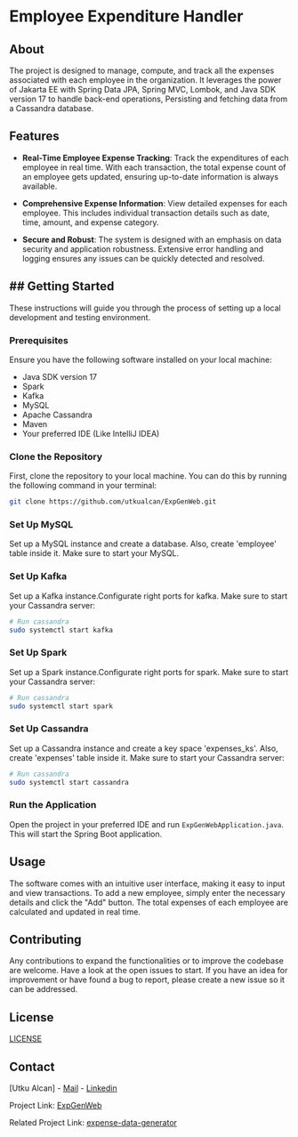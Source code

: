 # Employee Expenditure Handler 

## About 
The project is designed to manage, compute, and track all the expenses associated with each employee in the organization. It leverages the power of Jakarta EE with Spring Data JPA, Spring MVC, Lombok, and Java SDK version 17 to handle back-end operations, Persisting and fetching data from a Cassandra database.

## Features 

- **Real-Time Employee Expense Tracking**: Track the expenditures of each employee in real time. With each transaction, the total expense count of an employee gets updated, ensuring up-to-date information is always available.

- **Comprehensive Expense Information**: View detailed expenses for each employee. This includes individual transaction details such as date, time, amount, and expense category.

- **Secure and Robust**: The system is designed with an emphasis on data security and application robustness. Extensive error handling and logging ensures any issues can be quickly detected and resolved.

## ## Getting Started

These instructions will guide you through the process of setting up a local development and testing environment.

### Prerequisites

Ensure you have the following software installed on your local machine:

- Java SDK version 17
- Spark
- Kafka
- MySQL
- Apache Cassandra
- Maven
- Your preferred IDE (Like IntelliJ IDEA)

### Clone the Repository

First, clone the repository to your local machine. You can do this by running the following command in your terminal:

```bash
git clone https://github.com/utkualcan/ExpGenWeb.git

```
### Set Up MySQL

Set up a MySQL instance and create a database. Also, create 'employee' table inside it. Make sure to start your MySQL.

### Set Up Kafka

Set up a Kafka instance.Configurate right ports for kafka. Make sure to start your Cassandra server:

```bash
# Run cassandra
sudo systemctl start kafka
```

### Set Up Spark

Set up a Spark instance.Configurate right ports for spark. Make sure to start your Cassandra server:

```bash
# Run cassandra
sudo systemctl start spark
```

### Set Up Cassandra

Set up a Cassandra instance and create a key space 'expenses_ks'. Also, create 'expenses' table inside it. Make sure to start your Cassandra server:

```bash
# Run cassandra
sudo systemctl start cassandra
```

### Run the Application

Open the project in your preferred IDE and run `ExpGenWebApplication.java`. This will start the Spring Boot application.

## Usage

The software comes with an intuitive user interface, making it easy to input and view transactions. To add a new employee, simply enter the necessary details and click the "Add" button. The total expenses of each employee are calculated and updated in real time. 

## Contributing

Any contributions to expand the functionalities or to improve the codebase are welcome. Have a look at the open issues to start. If you have an idea for improvement or have found a bug to report, please create a new issue so it can be addressed. 

## License 

[LICENSE](https://www.mit.edu/~amini/LICENSE.md)

## Contact 

[Utku Alcan] - [Mail](aalcan.utku@gmail.com) - [Linkedin](https://www.linkedin.com/in/utku-alcan-12090929b/)

Project Link: [ExpGenWeb](https://github.com/utkualcan/ExpGenWeb)

Related Project Link: [expense-data-generator](https://github.com/utkualcan/expense-data-generator)
